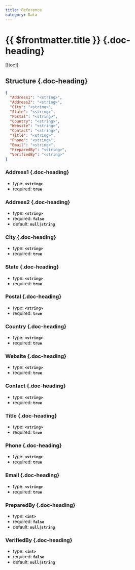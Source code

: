 ```yaml
---
title: Reference
category: Data
---
```


# {{ $frontmatter.title }} {.doc-heading}

[[toc]]

## Structure {.doc-heading}

```json
{
  "Address1": "<string>",
  "Address2": "<string>",
  "City": "<string>",
  "State": "<string>",
  "Postal": "<string>",
  "Country": "<string>",
  "Website": "<string>",
  "Contact": "<string>",
  "Title": "<string>",
  "Phone": "<string>",
  "Email": "<string>",
  "PreparedBy": "<string>",
  "VerifiedBy": "<string>"
}
```

### Address1 {.doc-heading}

- type: **`<string>`**
- required: **`true`**

### Address2 {.doc-heading}

- type: **`<string>`**
- required: **`false`**
- default: **`null|string`**

### City {.doc-heading}

- type: **`<string>`**
- required: **`true`**

### State {.doc-heading}

- type: **`<string>`**
- required: **`true`**

### Postal {.doc-heading}

- type: **`<string>`**
- required: **`true`**

### Country {.doc-heading}

- type: **`<string>`**
- required: **`true`**

### Website {.doc-heading}

- type: **`<string>`**
- required: **`true`**

### Contact {.doc-heading}

- type: **`<string>`**
- required: **`true`**

### Title {.doc-heading}

- type: **`<string>`**
- required: **`true`**

### Phone {.doc-heading}

- type: **`<string>`**
- required: **`true`**

### Email {.doc-heading}

- type: **`<string>`**
- required: **`true`**

### PreparedBy {.doc-heading}

- type: **`<int>`**
- required: **`false`**
- default: **`null|string`**

### VerifiedBy {.doc-heading}

- type: **`<int>`**
- required: **`false`**
- default: **`null|string`**
